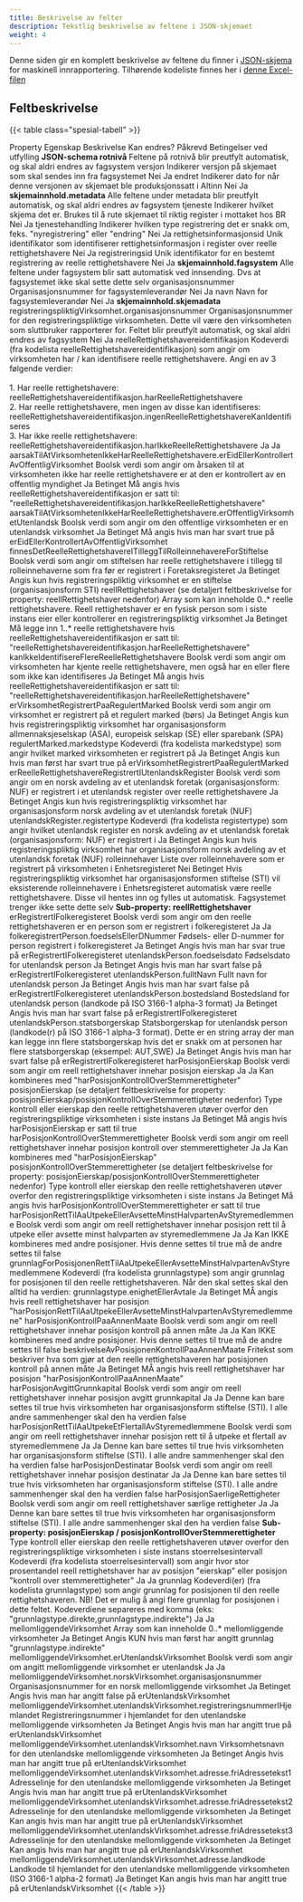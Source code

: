 ```yaml
---
title: Beskrivelse av felter
description: Tekstlig beskrivelse av feltene i JSON-skjemaet
weight: 4
---
```



Denne siden gir en komplett beskrivelse av feltene du finner i [JSON-skjema](https://schema.brreg.no/reelle/altinn/schema.json) for maskinell innrapportering. Tilhørende kodeliste finnes her i [denne Excel-filen](Kodeverk%20MINN.xlsx) 

## Feltbeskrivelse

{{< table class="spesial-tabell" >}}
  <thead>
    <tr>
      <th>Property</th>
      <th>Egenskap</th>
      <th>Beskrivelse</th>
      <th>Kan endres?</th>
      <th>Påkrevd</th>
      <th>Betingelser ved utfylling</th>
    </tr>
  </thead>
  <tbody>
    <tr>
      <td><strong>JSON-schema rotnivå</strong></td>
      <td></td>
      <td>Feltene på rotnivå blir preutfylt automatisk, og skal aldri endres av fagsystem</td>
      <td></td>
      <td></td>
      <td></td>
    </tr>
    <tr>
      <td></td>
      <td>versjon</td>
      <td>Indikerer versjon på skjemaet som skal sendes inn fra fagsystemet</td>
      <td>Nei</td>
      <td>Ja</td>
      <td></td>
    </tr>
    <tr>
      <td></td>
      <td>endret</td>
      <td>Indikerer dato for når denne versjonen av skjemaet ble produksjonssatt i Altinn</td>
      <td>Nei</td>
      <td>Ja</td>
      <td></td>
    </tr>
    <tr>
      <td><strong>skjemainnhold.metadata</strong></td>
      <td></td>
      <td>Alle feltene under metadata blir preutfylt automatisk, og skal aldri endres av fagsystem</td>
      <td></td>
      <td></td>
      <td></td>
    </tr>
    <tr>
      <td></td>
      <td>tjeneste</td>
      <td>Indikerer hvilket skjema det er. Brukes til å rute skjemaet til riktig register i mottaket hos BR</td>
      <td>Nei</td>
      <td>Ja</td>
      <td></td>
    </tr>
    <tr>
      <td></td>
      <td>tjenestehandling</td>
      <td>Indikerer hvilken type registrering det er snakk om, feks. "nyregistrering" eller "endring"</td>
      <td>Nei</td>
      <td>Ja</td>
      <td></td>
    </tr>
    <tr>
      <td></td>
      <td>rettighetsinformasjonsid</td>
      <td>Unik identifikator som identifiserer rettighetsinformasjon i register over reelle rettighetshavere</td>
      <td>Nei</td>
      <td>Ja</td>
      <td></td>
    </tr>
    <tr>
      <td></td>
      <td>registreringsid</td>
      <td>Unik identifikator for en bestemt registrering av reelle rettighetshavere</td>
      <td>Nei</td>
      <td>Ja</td>
      <td></td>
    </tr>
    <tr>
      <td><strong>skjemainnhold.fagsystem</strong></td>
      <td></td>
      <td>Alle feltene under fagsystem blir satt automatisk ved innsending. Dvs at fagsystemet ikke skal sette dette selv</td>
      <td></td>
      <td></td>
      <td></td>
    </tr>
    <tr>
      <td></td>
      <td>organisasjonsnummer</td>
      <td>Organisasjonsnummer for fagsystemleverandør</td>
      <td>Nei</td>
      <td>Ja</td>
      <td></td>
    </tr>
    <tr>
      <td></td>
      <td>navn</td>
      <td>Navn for fagsystemleverandør</td>
      <td>Nei</td>
      <td>Ja</td>
      <td></td>
    </tr>
    <tr>
      <td><strong>skjemainnhold.skjemadata</strong></td>
      <td></td>
      <td></td>
      <td></td>
      <td></td>
      <td></td>
    </tr>
    <tr>
      <td></td>
      <td>registreringspliktigVirksomhet.organisasjonsnummer</td>
      <td>Organisasjonsnummer for den registreringspliktige virksomheten. Dette vil være den virksomheten som sluttbruker rapporterer for. Feltet blir preutfylt automatisk, og skal aldri endres av fagsystem</td>
      <td>Nei</td>
      <td>Ja</td>
      <td></td>
    </tr>
    <tr>
      <td></td>
      <td>reelleRettighetshavereidentifikasjon</td>
      <td>Kodeverdi (fra kodelista reelleRettighetshavereidentifikasjon) som angir om virksomheten har / kan identifisere reelle rettighetshavere. Angi en av 3 følgende verdier:<br><br>
          1. Har reelle rettighetshavere: reelleRettighetshavereidentifikasjon.harReelleRettighetshavere<br>
          2. Har reelle rettighetshavere, men ingen av disse kan identifiseres: reelleRettighetshavereidentifikasjon.ingenReelleRettighetshavereKanIdentifiseres<br>  
          3. Har ikke reelle rettighetshavere: reelleRettighetshavereidentifikasjon.harIkkeReelleRettighetshavere
      </td>
      <td>Ja</td>
      <td>Ja</td>
      <td></td>
    </tr>
    <tr>
      <td></td>
      <td>aarsakTilAtVirksomhetenIkkeHarReelleRettighetshavere.erEidEllerKontrollertAvOffentligVirksomhet</td>
      <td>Boolsk verdi som angir om årsaken til at virksomheten ikke har reelle rettighetshavere er at den er kontrollert av en offentlig myndighet</td>
      <td>Ja</td>
      <td>Betinget</td>
      <td>Må angis hvis reelleRettighetshavereidentifikasjon er satt til: "reelleRettighetshavereidentifikasjon.harIkkeReelleRettighetshavere"</td>
    </tr>
    <tr>
      <td></td>
      <td>aarsakTilAtVirksomhetenIkkeHarReelleRettighetshavere.erOffentligVirksomhetUtenlandsk</td>
      <td>Boolsk verdi som angir om den offentlige virksomheten er en utenlandsk virksomhet</td>
      <td>Ja</td>
      <td>Betinget</td>
      <td>Må angis hvis man har svart true på erEidEllerKontrollertAvOffentligVirksomhet</td>
    </tr>
    <tr>
      <td></td>
      <td>finnesDetReelleRettighetshavereITilleggTilRolleinnehavereForStiftelse</td>
      <td>Boolsk verdi som angir om stiftelsen har reelle rettighetshavere i tillegg til rolleinnehaverne som fra før er registrert i Foretaksregisteret</td>
      <td>Ja</td>
      <td>Betinget</td>
      <td>Angis kun hvis registreringspliktig virksomhet er en stiftelse (organisasjonsform STI)</td>
    </tr>
    <tr>
      <td></td>
      <td>reellRettighetshaver (se detaljert feltbeskrivelse for property: reellRettighetshaver nedenfor)</td>
      <td>Array som kan inneholde 0..* reelle rettighetshavere. Reell rettighetshaver er en fysisk person som i siste instans eier eller kontrollerer en registreringspliktig virksomhet</td>
      <td>Ja</td>
      <td>Betinget</td>
      <td>Må legge inn 1..* reelle rettighetshavere hvis reelleRettighetshavereidentifikasjon er satt til: "reelleRettighetshavereidentifikasjon.harReelleRettighetshavere"</td>
    </tr>
    <tr>
      <td></td>
      <td>kanIkkeIdentifisereFlereReelleRettighetshavere</td>
      <td>Boolsk verdi som angir om virksomheten har kjente reelle rettighetshavere, men også har en eller flere som ikke kan identifiseres</td>
      <td>Ja</td>
      <td>Betinget</td>
      <td>Må angis hvis reelleRettighetshavereidentifikasjon er satt til: "reelleRettighetshavereidentifikasjon.harReelleRettighetshavere"</td>
    </tr>
    <tr>
      <td></td>
      <td>erVirksomhetRegistrertPaaRegulertMarked</td>
      <td>Boolsk verdi som angir om virksomhet er registrert på et regulert marked (børs)</td>
      <td>Ja</td>
      <td>Betinget</td>
      <td>Angis kun hvis registreringspliktig virksomhet har organisasjonsform allmennaksjeselskap (ASA), europeisk selskap (SE) eller sparebank (SPA)</td>
    </tr>
    <tr>
      <td></td>
      <td>regulertMarked.markedstype</td>
      <td>Kodeverdi (fra kodelista markedstype) som angir hvilket marked virksomheten er registrert på</td>
      <td>Ja</td>
      <td>Betinget</td>
      <td>Angis kun hvis man først har svart true på erVirksomhetRegistrertPaaRegulertMarked</td>
    </tr>
    <tr>
      <td></td>
      <td>erReelleRettighetshavereRegistrertIUtenlandskRegister</td>
      <td>Boolsk verdi som angir om en norsk avdeling av et utenlandsk foretak (organisasjonsform: NUF) er registrert i et utenlandsk register over reelle rettighetshavere</td>
      <td>Ja</td>
      <td>Betinget</td>
      <td>Angis kun hvis registreringspliktig virksomhet har organisasjonsform norsk avdeling av et utenlandsk foretak (NUF)</td>
    </tr>
    <tr>
      <td></td>
      <td>utenlandskRegister.registertype</td>
      <td>Kodeverdi (fra kodelista registertype) som angir hvilket utenlandsk register en norsk avdeling av et utenlandsk foretak (organisasjonsform: NUF) er registrert i</td>
      <td>Ja</td>
      <td>Betinget</td>
      <td>Angis kun hvis registreringspliktig virksomhet har organisasjonsform norsk avdeling av et utenlandsk foretak (NUF)</td>
    </tr>
    <tr>
      <td></td>
      <td>rolleinnehaver</td>
      <td>Liste over rolleinnehavere som er registrert på virksomheten i Enhetsregisteret</td>
      <td>Nei</td>
      <td>Betinget</td>
      <td>Hvis registreringspliktig virksomhet har organisasjonsformen stiftelse (STI) vil eksisterende rolleinnehavere i Enhetsregisteret automatisk være reelle rettighetshavere. Disse vil hentes inn og fylles ut automatisk. Fagsystemet trenger ikke sette dette selv</td>
    </tr>
    <tr>
      <td><strong>Sub-property: reellRettighetshaver</strong></td>
      <td></td>
      <td></td>
      <td></td>
      <td></td>
      <td></td>
    </tr>
    <tr>
      <td></td>
      <td>erRegistrertIFolkeregisteret</td>
      <td>Boolsk verdi som angir om den reelle rettighetshaveren er en person som er registrert i folkeregisteret</td>
      <td>Ja</td>
      <td>Ja</td>
      <td></td>
    </tr>
    <tr>
      <td></td>
      <td>folkeregistrertPerson.foedselsEllerDNummer</td>
      <td>Fødsels- eller D-nummer for person registrert i folkeregisteret</td>
      <td>Ja</td>
      <td>Betinget</td>
      <td>Angis hvis man har svar true på erRegistrertIFolkeregisteret</td>
    </tr>
    <tr>
      <td></td>
      <td>utenlandskPerson.foedselsdato</td>
      <td>Fødselsdato for utenlandsk person</td>
      <td>Ja</td>
      <td>Betinget</td>
      <td>Angis hvis man har svart false på erRegistrertIFolkeregisteret</td>
    </tr>
    <tr>
      <td></td>
      <td>utenlandskPerson.fulltNavn</td>
      <td>Fullt navn for utenlandsk person</td>
      <td>Ja</td>
      <td>Betinget</td>
      <td>Angis hvis man har svart false på erRegistrertIFolkeregisteret</td>
    </tr>
    <tr>
      <td></td>
      <td>utenlandskPerson.bostedsland</td>
      <td>Bostedsland for utenlandsk person (landkode på ISO 3166-1 alpha-3 format)</td>
      <td>Ja</td>
      <td>Betinget</td>
      <td>Angis hvis man har svart false på erRegistrertIFolkeregisteret</td>
    </tr>
    <tr>
      <td></td>
      <td>utenlandskPerson.statsborgerskap</td>
      <td>Statsborgerskap for utenlandsk person (landkode(r) på ISO 3166-1 alpha-3 format). Dette er en string array der man kan legge inn flere statsborgerskap hvis det er snakk om at personen har flere statsborgerskap (eksempel: AUT,SWE)</td>
      <td>Ja</td>
      <td>Betinget</td>
      <td>Angis hvis man har svart false på erRegistrertIFolkeregisteret</td>
    </tr>
    <tr>
      <td></td>
      <td>harPosisjonEierskap</td>
      <td>Boolsk verdi som angir om reell rettighetshaver innehar posisjon eierskap</td>
      <td>Ja</td>
      <td>Ja</td>
      <td>Kan kombineres med "harPosisjonKontrollOverStemmerettigheter"</td>
    </tr>
    <tr>
      <td></td>
      <td>posisjonEierskap (se detaljert feltbeskrivelse for property: posisjonEierskap/posisjonKontrollOverStemmerettigheter nedenfor)</td>
      <td>Type kontroll eller eierskap den reelle rettighetshaveren utøver overfor den registreringspliktige virksomheten i siste instans</td>
      <td>Ja</td>
      <td>Betinget</td>
      <td>Må angis hvis harPosisjonEierskap er satt til true</td>
    </tr>
    <tr>
      <td></td>
      <td>harPosisjonKontrollOverStemmerettigheter</td>
      <td>Boolsk verdi som angir om reell rettighetshaver innehar posisjon kontroll over stemmerettigheter</td>
      <td>Ja</td>
      <td>Ja</td>
      <td>Kan kombineres med "harPosisjonEierskap"</td>
    </tr>
    <tr>
      <td></td>
      <td>posisjonKontrollOverStemmerettigheter (se detaljert feltbeskrivelse for property: posisjonEierskap/posisjonKontrollOverStemmerettigheter nedenfor)</td>
      <td>Type kontroll eller eierskap den reelle rettighetshaveren utøver overfor den registreringspliktige virksomheten i siste instans</td>
      <td>Ja</td>
      <td>Betinget</td>
      <td>Må angis hvis harPosisjonKontrollOverStemmerettigheter er satt til true</td>
    </tr>
    <tr>
      <td></td>
      <td>harPosisjonRettTilAaUtpekeEllerAvsetteMinstHalvpartenAvStyremedlemmene</td>
      <td>Boolsk verdi som angir om reell rettighetshaver innehar posisjon rett til å utpeke eller avsette minst halvparten av styremedlemmene</td>
      <td>Ja</td>
      <td>Ja</td>
      <td>Kan IKKE kombineres med andre posisjoner. Hvis denne settes til true må de andre settes til false</td>
    </tr>
    <tr>
      <td></td>
      <td>grunnlagForPosisjonenRettTilAaUtpekeEllerAvsetteMinstHalvpartenAvStyremedlemmene</td>
      <td>Kodeverdi (fra kodelista grunnlagstype) som angir grunnlag for posisjonen til den reelle rettighetshaveren. Når den skal settes skal den alltid ha verdien: grunnlagstype.enighetEllerAvtale</td>
      <td>Ja</td>
      <td>Betinget</td>
      <td>MÅ angis hvis reell rettighetshaver har posisjon "harPosisjonRettTilAaUtpekeEllerAvsetteMinstHalvpartenAvStyremedlemmene"</td>
    </tr>
    <tr>
      <td></td>
      <td>harPosisjonKontrollPaaAnnenMaate</td>
      <td>Boolsk verdi som angir om reell rettighetshaver innehar posisjon kontroll på annen måte</td>
      <td>Ja</td>
      <td>Ja</td>
      <td>Kan IKKE kombineres med andre posisjoner. Hvis denne settes til true må de andre settes til false</td>
    </tr>
    <tr>
      <td></td>
      <td>beskrivelseAvPosisjonenKontrollPaaAnnenMaate</td>
      <td>Fritekst som beskriver hva som gjør at den reelle rettighetshaveren har posisjonen kontroll på annen måte</td>
      <td>Ja</td>
      <td>Betinget</td>
      <td>MÅ angis hvis reell rettighetshaver har posisjon "harPosisjonKontrollPaaAnnenMaate"</td>
    </tr>
    <tr>
      <td></td>
      <td>harPosisjonAvgittGrunnkapital</td>
      <td>Boolsk verdi som angir om reell rettighetshaver innehar posisjon avgitt grunnkapital</td>
      <td>Ja</td>
      <td>Ja</td>
      <td>Denne kan bare settes til true hvis virksomheten har organisasjonsform stiftelse (STI). I alle andre sammenhenger skal den ha verdien false</td>
    </tr>
    <tr>
      <td></td>
      <td>harPosisjonRettTilAaUtpekeEtFlertallAvStyremedlemmene</td>
      <td>Boolsk verdi som angir om reell rettighetshaver innehar posisjon rett til å utpeke et flertall av styremedlemmene</td>
      <td>Ja</td>
      <td>Ja</td>
      <td>Denne kan bare settes til true hvis virksomheten har organisasjonsform stiftelse (STI). I alle andre sammenhenger skal den ha verdien false</td>
    </tr>
    <tr>
      <td></td>
      <td>harPosisjonDestinatar</td>
      <td>Boolsk verdi som angir om reell rettighetshaver innehar posisjon destinatar</td>
      <td>Ja</td>
      <td>Ja</td>
      <td>Denne kan bare settes til true hvis virksomheten har organisasjonsform stiftelse (STI). I alle andre sammenhenger skal den ha verdien false</td>
    </tr>
    <tr>
      <td></td>
      <td>harPosisjonSaerligeRettigheter</td>
      <td>Boolsk verdi som angir om reell rettighetshaver særlige rettigheter</td>
      <td>Ja</td>
      <td>Ja</td>
      <td>Denne kan bare settes til true hvis virksomheten har organisasjonsform stiftelse (STI). I alle andre sammenhenger skal den ha verdien false</td>
    </tr>
    <tr>
      <td><strong>Sub-property: posisjonEierskap / posisjonKontrollOverStemmerettigheter</strong></td>
      <td></td>
      <td>Type kontroll eller eierskap den reelle rettighetshaveren utøver overfor den registreringspliktige virksomheten i siste instans</td>
      <td></td>
      <td></td>
      <td></td>
    </tr>
    <tr>
      <td></td>
      <td>stoerrelsesintervall</td>
      <td>Kodeverdi (fra kodelista stoerrelsesintervall) som angir hvor stor prosentandel reell rettighetshaver har av posisjon "eierskap" eller posisjon "kontroll over stemmerettigheter"</td>
      <td>Ja</td>
      <td>Ja</td>
      <td></td>
    </tr>
    <tr>
      <td></td>
      <td>grunnlag</td>
      <td>Kodeverdi(er) (fra kodelista grunnlagstype) som angir grunnlag for posisjonen til den reelle rettighetshaveren. NB! Det er mulig å angi flere grunnlag for posisjonen i dette feltet. Kodeverdiene separeres med komma (eks: "grunnlagstype.direkte,grunnlagstype.indirekte")</td>
      <td>Ja</td>
      <td>Ja</td>
      <td></td>
    </tr>
    <tr>
      <td></td>
      <td>mellomliggendeVirksomhet</td>
      <td>Array som kan inneholde 0..* mellomliggende virksomheter</td>
      <td>Ja</td>
      <td>Betinget</td>
      <td>Angis KUN hvis man først har angitt grunnlag "grunnlagstype.indirekte"</td>
    </tr>
    <tr>
      <td></td>
      <td>mellomliggendeVirksomhet.erUtenlandskVirksomhet</td>
      <td>Boolsk verdi som angir om angitt mellomliggende virksomhet er utenlandsk</td>
      <td>Ja</td>
      <td>Ja</td>
      <td></td>
    </tr>
    <tr>
      <td></td>
      <td>mellomliggendeVirksomhet.norskVirksomhet.organisasjonsnummer</td>
      <td>Organisasjonsnummer for en norsk mellomliggende virksomhet</td>
      <td>Ja</td>
      <td>Betinget</td>
      <td>Angis hvis man har angitt false på erUtenlandskVirksomhet</td>
    </tr>
    <tr>
      <td></td>
      <td>mellomliggendeVirksomhet.utenlandskVirksomhet.registreringsnummerIHjemlandet</td>
      <td>Registreringsnummer i hjemlandet for den utenlandske mellomliggende virksomheten</td>
      <td>Ja</td>
      <td>Betinget</td>
      <td>Angis hvis man har angitt true på erUtenlandskVirksomhet</td>
    </tr>
    <tr>
      <td></td>
      <td>mellomliggendeVirksomhet.utenlandskVirksomhet.navn</td>
      <td>Virksomhetsnavn for den utenlandske mellomliggende virksomheten</td>
      <td>Ja</td>
      <td>Betinget</td>
      <td>Angis hvis man har angitt true på erUtenlandskVirksomhet</td>
    </tr>
    <tr>
      <td></td>
      <td>mellomliggendeVirksomhet.utenlandskVirksomhet.adresse.friAdressetekst1</td>
      <td>Adresselinje for den utenlandske mellomliggende virksomheten</td>
      <td>Ja</td>
      <td>Betinget</td>
      <td>Angis hvis man har angitt true på erUtenlandskVirksomhet</td>
    </tr>
    <tr>
      <td></td>
      <td>mellomliggendeVirksomhet.utenlandskVirksomhet.adresse.friAdressetekst2</td>
      <td>Adresselinje for den utenlandske mellomliggende virksomheten</td>
      <td>Ja</td>
      <td>Betinget</td>
      <td>Kan angis hvis man har angitt true på erUtenlandskVirksomhet</td>
    </tr>
    <tr>
      <td></td>
      <td>mellomliggendeVirksomhet.utenlandskVirksomhet.adresse.friAdressetekst3</td>
      <td>Adresselinje for den utenlandske mellomliggende virksomheten</td>
      <td>Ja</td>
      <td>Betinget</td>
      <td>Kan angis hvis man har angitt true på erUtenlandskVirksomhet</td>
    </tr>
    <tr>
      <td></td>
      <td>mellomliggendeVirksomhet.utenlandskVirksomhet.adresse.landkode</td>
      <td>Landkode til hjemlandet for den utenlandske mellomliggende virksomheten (ISO 3166-1 alpha-2 format)</td>
      <td>Ja</td>
      <td>Betinget</td>
      <td>Kan angis hvis man har angitt true på erUtenlandskVirksomhet</td>
    </tr>
  </tbody>
{{< /table >}}